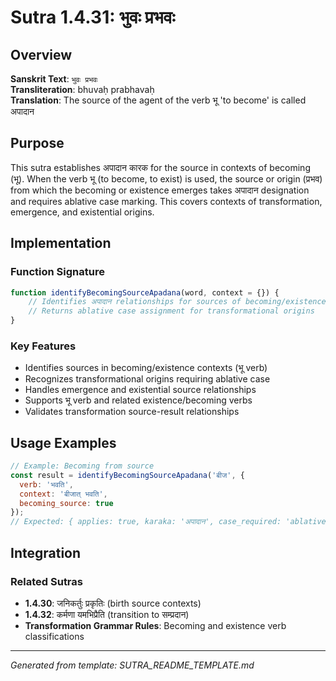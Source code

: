 # Sutra 1.4.31: भुवः प्रभवः

## Overview

**Sanskrit Text**: `भुवः प्रभवः`  
**Transliteration**: bhuvaḥ prabhavaḥ  
**Translation**: The source of the agent of the verb भू 'to become' is called अपादान

## Purpose

This sutra establishes अपादान कारक for the source in contexts of becoming (भू). When the verb भू (to become, to exist) is used, the source or origin (प्रभव) from which the becoming or existence emerges takes अपादान designation and requires ablative case marking. This covers contexts of transformation, emergence, and existential origins.

## Implementation

### Function Signature
```javascript
function identifyBecomingSourceApadana(word, context = {}) {
    // Identifies अपादान relationships for sources of becoming/existence
    // Returns ablative case assignment for transformational origins
}
```

### Key Features
- Identifies sources in becoming/existence contexts (भू verb)
- Recognizes transformational origins requiring ablative case
- Handles emergence and existential source relationships
- Supports भू verb and related existence/becoming verbs
- Validates transformation source-result relationships

## Usage Examples

```javascript
// Example: Becoming from source
const result = identifyBecomingSourceApadana('बीज', { 
  verb: 'भवति', 
  context: 'बीजात् भवति',
  becoming_source: true
});
// Expected: { applies: true, karaka: 'अपादान', case_required: 'ablative' }
```

## Integration

### Related Sutras
- **1.4.30**: जनिकर्तुः प्रकृतिः (birth source contexts)
- **1.4.32**: कर्मणा यमभिप्रैति (transition to सम्प्रदान)
- **Transformation Grammar Rules**: Becoming and existence verb classifications

---

*Generated from template: SUTRA_README_TEMPLATE.md*
